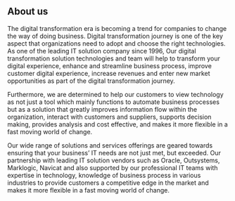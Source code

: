 ## About us

The digital transformation era is becoming a trend for companies to change the way of doing business. Digital transformation journey is one of the key aspect that organizations need to adopt and choose the right technologies. As one of the leading IT solution company since 1996, Our digital transformation solution technologies and team will help to transform your digital experience, enhance and streamline business process, improve customer digital experience, increase revenues and enter new market opportunities as part of the digital transformation journey.

Furthermore, we are determined to help our customers to view technology as not just a tool which mainly functions to automate business processes but as a solution that greatly improves information flow within the organization, interact with customers and suppliers, supports decision making, provides analysis and cost effective, and makes it more flexible in a fast moving world of change.

Our wide range of solutions and services offerings are geared towards ensuring that your business’ IT needs are not just met, but exceeded. Our partnership with leading IT solution vendors such as Oracle, Outsystems, Marklogic, Navicat and also supported by our professional IT teams with expertise in technology, knowledge of business process in various industries to provide customers a competitive edge in the market and makes it more flexible in a fast moving world of change.

